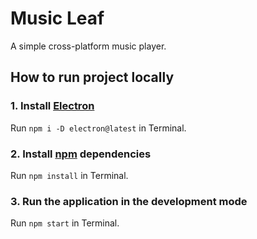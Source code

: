 # Music Leaf

A simple cross-platform music player.

## How to run project locally

### 1. Install [Electron](https://electronjs.org "Electron's Home page")

Run `npm i -D electron@latest` in Terminal.

### 2. Install [npm](https://www.npmjs.com "npm Home page") dependencies

Run `npm install` in Terminal.

### 3. Run the application in the development mode

Run `npm start` in Terminal.
